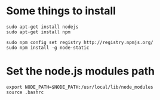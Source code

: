 Some things to install
===========================

```
sudo apt-get install nodejs
sudo apt-get install npm

sudo npm config set registry http://registry.npmjs.org/
sudo npm install -g node-static
```

Set the node.js modules path
============================
```
export NODE_PATH=$NODE_PATH:/usr/local/lib/node_modules
source .bashrc
```